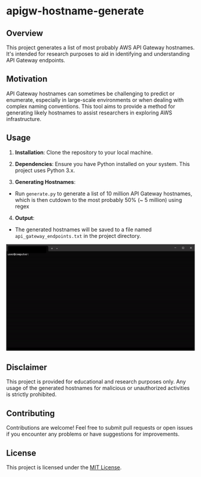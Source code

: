 # apigw-hostname-generate

## Overview

This project generates a list of most probably AWS API Gateway hostnames. It's intended for research purposes to aid in identifying and understanding API Gateway endpoints.

## Motivation

API Gateway hostnames can sometimes be challenging to predict or enumerate, especially in large-scale environments or when dealing with complex naming conventions. This tool aims to provide a method for generating likely hostnames to assist researchers in exploring AWS infrastructure.

## Usage

1. **Installation**: Clone the repository to your local machine.

2. **Dependencies**: Ensure you have Python installed on your system. This project uses Python 3.x.

3. **Generating Hostnames**:
- Run `generate.py` to generate a list of 10 million API Gateway hostnames, which is then cutdown to the most probably 50% (~ 5 million) using regex

4. **Output**:
- The generated hostnames will be saved to a file named `api_gateway_endpoints.txt` in the project directory.

![generate.gif](generate.gif)

## Disclaimer

This project is provided for educational and research purposes only. Any usage of the generated hostnames for malicious or unauthorized activities is strictly prohibited. 

## Contributing

Contributions are welcome! Feel free to submit pull requests or open issues if you encounter any problems or have suggestions for improvements.

## License

This project is licensed under the [MIT License](LICENSE).
